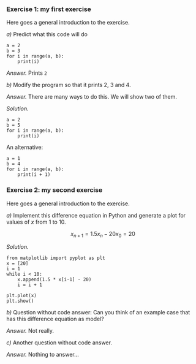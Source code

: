 <!-- --- begin exercise --- -->

### Exercise 1: my first exercise

Here goes a general introduction to the exercise.


*a)*
Predict what this code will do


~~~{.Python}
a = 2
b = 3
for i in range(a, b):
    print(i)
~~~

<!-- --- begin answer of exercise --- -->
*Answer.*
Prints `2`
<!-- --- end answer of exercise --- -->

*b)*
Modify the program so that it prints 2, 3 and 4.


<!-- --- begin answer of exercise --- -->
*Answer.*
There are many ways to do this. We will show two of them.
<!-- --- end answer of exercise --- -->


<!-- --- begin solution of exercise --- -->
*Solution.*

~~~{.Python}
a = 2
b = 5
for i in range(a, b):
    print(i)
~~~

An alternative:

~~~{.Python}
a = 1
b = 4
for i in range(a, b):
    print(i + 1)
~~~

<!-- --- end solution of exercise --- -->

<!-- --- end exercise --- -->




<!-- --- begin exercise --- -->

### Exercise 2: my second exercise

Here goes a general introduction to the exercise.


*a)*
Implement this difference equation in Python
and generate a plot for values of $x$ from 1 to 10.

$$
\begin{equation}
x_{n+1} = 1.5 x_n -20
x_0 = 20
\end{equation}
$$


<!-- --- begin solution of exercise --- -->
*Solution.*

~~~{.Python}
from matplotlib import pyplot as plt
x = [20]
i = 1
while i < 10:
    x.append(1.5 * x[i-1] - 20)
    i = i + 1

plt.plot(x)
plt.show()
~~~

<!-- --- end solution of exercise --- -->

*b)*
Question without code answer:
Can you think of an example case that has this difference equation as model?


<!-- --- begin answer of exercise --- -->
*Answer.*
Not really.
<!-- --- end answer of exercise --- -->

*c)*
Another question without code answer.


<!-- --- begin answer of exercise --- -->
*Answer.*
Nothing to answer...
<!-- --- end answer of exercise --- -->

<!-- --- end exercise --- -->


